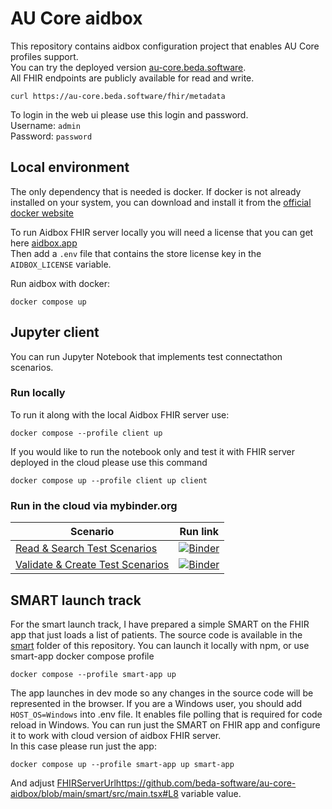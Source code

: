 # AU Core aidbox
This repository contains aidbox configuration project that enables AU Core profiles support.  
You can try the deployed version [au-core.beda.software](https://au-core.beda.software/).  
All FHIR endpoints are publicly available for read and write.
```
curl https://au-core.beda.software/fhir/metadata
```  
To login in the web ui please use this login and password.  
Username: `admin`  
Password: `password`  


## Local environment
The only dependency that is needed is docker. If docker is not already installed on your system, you can download and install it from the [official docker website](https://docs.docker.com/get-docker/)

To run Aidbox FHIR server locally you will need a license that you can get here [aidbox.app](https://aidbox.app/ui/portal#/signin)   
Then add a `.env` file that contains the store license key in the `AIDBOX_LICENSE` variable.   

Run aidbox with docker: 
```
docker compose up
```   

## Jupyter client
You can run Jupyter Notebook that implements test connectathon scenarios.
### Run locally
To run it along with the local Aidbox FHIR server use:
```
docker compose --profile client up
```
If you would like to run the notebook only and test it with FHIR server deployed in the cloud please use this command
```
docker compose up --profile client up client
```
### Run in the cloud via mybinder.org
|Scenario|Run link|
|----|--------|
|[Read & Search Test Scenarios](https://confluence.hl7.org/pages/viewpage.action?pageId=203358353)|[![Binder](https://mybinder.org/badge_logo.svg)](https://mybinder.org/v2/gh/beda-software/au-core-aidbox/main?labpath=client%2FRead+%26+Search+Test+Scenarios.ipynb)|
|[Validate & Create Test Scenarios](https://confluence.hl7.org/pages/viewpage.action?pageId=204276132)|[![Binder](https://mybinder.org/badge_logo.svg)](https://mybinder.org/v2/gh/beda-software/au-core-aidbox/main?labpath=client%2FValidate+%26+Create+Test+Scenarios.ipynb)|

## SMART launch track
For the smart launch track, I have prepared a simple SMART on the FHIR app that just loads a list of patients.
The source code is available in the [smart](https://github.com/beda-software/au-core-aidbox/tree/main/) folder of this repository.
You can launch it locally with npm, or use smart-app docker compose profile
```
docker compose --profile smart-app up
```
The app launches in dev mode so any changes in the source code will be represented in the browser.
If you are a Windows user, you should  add `HOST_OS=Windows` into .env file. It enables file polling that is required for code reload in Windows.
You can run just the SMART on FHIR app and configure it to work with cloud version of aidbox FHIR server.  
In this case please run just the app:
```
docker compose up --profile smart-app up smart-app
```
And adjust [FHIRServerUrl](https://github.com/beda-software/au-core-aidbox/blob/main/smart/src/main.tsx#L8)https://github.com/beda-software/au-core-aidbox/blob/main/smart/src/main.tsx#L8 variable value.

